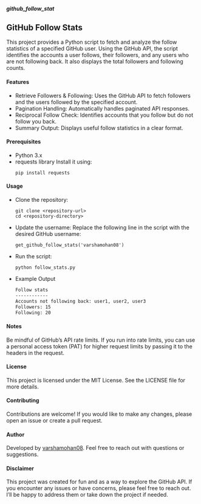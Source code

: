 ##### github_follow_stat
## GitHub Follow Stats
This project provides a Python script to fetch and analyze the follow statistics of a specified GitHub user. Using the GitHub API, the script identifies the accounts a user follows, their followers, and any users who are not following back. It also displays the total followers and following counts.

#### Features
- Retrieve Followers & Following: Uses the GitHub API to fetch followers and the users followed by the specified account.
- Pagination Handling: Automatically handles paginated API responses.
- Reciprocal Follow Check: Identifies accounts that you follow but do not follow you back.
- Summary Output: Displays useful follow statistics in a clear format.
#### Prerequisites
- Python 3.x
- requests library
  Install it using:
  ```
  pip install requests
  ```
#### Usage
- Clone the repository:
  ```
  git clone <repository-url>
  cd <repository-directory>
  ```
- Update the username:
  Replace the following line in the script with the desired GitHub username:
  ```
  get_github_follow_stats('varshamohan08')
  ```
- Run the script:
  ```
  python follow_stats.py
  ```
- Example Output
  ```markdown
  Follow stats
  ------------
  Accounts not following back: user1, user2, user3
  Followers: 15
  Following: 20
  ```
#### Notes
Be mindful of GitHub’s API rate limits.
If you run into rate limits, you can use a personal access token (PAT) for higher request limits by passing it to the headers in the request.
#### License
This project is licensed under the MIT License. See the LICENSE file for more details.

#### Contributing
Contributions are welcome! If you would like to make any changes, please open an issue or create a pull request.

#### Author
Developed by [varshamohan08](https://github.com/varshamohan08). Feel free to reach out with questions or suggestions.

#### Disclaimer
This project was created for fun and as a way to explore the GitHub API. If you encounter any issues or have concerns, please feel free to reach out. I’ll be happy to address them or take down the project if needed.
